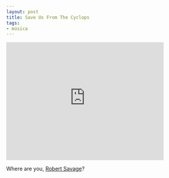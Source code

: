 ```yaml
---
layout: post
title: Save Us From The Cyclops
tags:
- música
---
```


<iframe width="420" height="315" src="http://www.youtube.com/embed/MPuGRzYyQ7Y" frameborder="0" allowfullscreen></iframe>

Where are you, [Robert Savage](http://theredhippieteenager.blogspot.com.br/2010/10/adventures-of-robert-savage-volume-1.html)?
